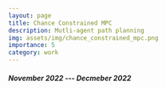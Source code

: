```yaml
---
layout: page
title: Chance Constrained MPC
description: Mutli-agent path planning
img: assets/img/chance_constrained_mpc.png
importance: 5
category: work
---
```


##### November 2022 --- Decmeber 2022
